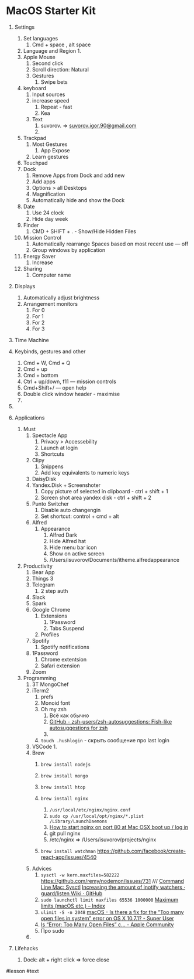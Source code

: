 # MacOS Starter Kit

1. Settings
	1. Set languages
		1. Cmd + space , alt space
	2. Language and Region
		1. 
	3. Apple Mouse
		1. Second click
		2. Scroll direction: Natural
		3. Gestures
			1. Swipe bets
	4. keyboard
		1. Input sources
		2. increase speed
			1. Repeat - fast
			2. Kea
		3. Text
			1. suvorov. => suvorov.igor.90@gmail.com 
			2. 
	5. Trackpad
		1. Most Gestures
			1. App Expose
		2. Learn gestures
	6. Touchpad
	7. Dock
		1. Remove Apps from Dock and add new
		2. Add apps
		3. Options > all Desktops
		4. Magnification
		5. Automatically hide and show the Dock
	8. Date
		1. Use 24 clock
		2. Hide day week
	9. Finder
		1.  CMD + SHIFT + . - Show/Hide Hidden Files
	10. Mission Control
		1. Automatically rearrange Spaces based on most recent use — off
		2. Group windows by application
	11. Energy Saver
		1. Increase 
	12. Sharing
		1. Computer name

2. Displays
	1. Automatically adjust brightness
	2. Arrangement monitors
		1. For 0
		2. For 1 
		3. For 2 
		4. For 3
3. Time Machine 
4. Keybinds, gestures and other
	1. Cmd + W, Cmd + Q
	2. Cmd + up
	3. Cmd + bottom
	4. Ctrl + up/down, f11 — mission controls
	5. Cmd+Shift+/ — open help
	6. Double click window header - maximise
	7. 
5. 
6. Applications
	1. Must
		1. Spectacle App
			1. Privacy > Accessebility
			2. Launch at login
			3. Shortcuts
		2. Clipy
			1. Snippens
			2. Add key equivalents to numeric keys
		3. DaisyDisk
		4. Yandex.Disk + Screenshoter
			1. Copy picture of selected in clipboard - ctrl + shift + 1
			2. Screen shot area yandex disk - ctrl + shift + 2 
		5. Punto Switcher
			1. Disable auto changengin
			2. Set shortcut: control + cmd + alt
		6. Alfred
			1. Appearance
				1. Alfred Dark
				2. Hide Alfred hat
				3. Hide menu bar icon
				4. Show on active screen
				5. /Users/isuvorov/Documents/itheme.alfredappearance
	2. Productivity
		1. Bear App
		2. Things 3
		3. Telegram
			1. 2 step auth
		4. Slack
		5. Spark
		6. Google Chrome
			1. Extensions
				1. 1Password
				2. Tabs Suspend
			2. Profiles
		7. Spotify
			1. Spotify notifications
		8. 1Password
			1. Chrome extentsion
			2. Safari extension
		9. Zoom
	3. Programming
		1. 3T MongoChef
		2. iTerm2
			1. prefs
			2. Monoid font
			3. Oh my zsh
				1. Всё как обычно
				2. [GitHub - zsh-users/zsh-autosuggestions: Fish-like autosuggestions for zsh](https://github.com/zsh-users/zsh-autosuggestions)
				3. 
			4. `touch .hushlogin` - скрыть сообщение про last login
		3. VSCode
			1. 
		4. Brew
			1. `brew install nodejs`
			2. `brew install mongo`
			3. `brew install htop`
			4. `brew install nginx`
				1. `/usr/local/etc/nginx/nginx.conf`
				2. `sudo cp /usr/local/opt/nginx/*.plist /Library/LaunchDaemons`
				3. [How to start nginx on port 80 at Mac OSX boot up / log in](https://derickbailey.com/2014/12/27/how-to-start-nginx-on-port-80-at-mac-osx-boot-up-log-in/)
				4. git pull nginx
				5. /etc/nginx => /Users/isuvorov/projects/nginx 

			5. `brew install watchman` https://github.com/facebook/create-react-app/issues/4540
		1. Advices
			1.  `sysctl -w kern.maxfiles=582222` https://github.com/remy/nodemon/issues/731 /// [Command Line Mac: Sysctl](http://commandlinemac.blogspot.com/2008/12/sysctl.html) [Increasing the amount of inotify watchers · guard/listen Wiki · GitHub](https://github.com/guard/listen/wiki/Increasing-the-amount-of-inotify-watchers)
			2. `sudo launchctl limit maxfiles 65536 1000000` [Maximum limits (macOS etc.) – Index](https://wilsonmar.github.io/maximum-limits/)
			3. `ulimit -S -n 2048` [macOS - Is there a fix for the “Too many open files in system” error on OS X 10.7.1? - Super User](https://superuser.com/questions/433746/is-there-a-fix-for-the-too-many-open-files-in-system-error-on-os-x-10-7-1)
			4. [Is “Error: Too Many Open Files” c… - Apple Community](https://discussions.apple.com/thread/2374157)
			5. Про sudo
		2. 
1. Lifehacks
	1. Dock: alt + right click => force close





	
#lesson #text
 
